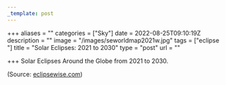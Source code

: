 ```yaml
---
_template: post
---
```





+++
aliases = ""
categories = ["Sky"]
date = 2022-08-25T09:10:19Z
description = ""
image = "/images/seworldmap2021w.jpg"
tags = ["eclipse "]
title = "Solar Eclipses: 2021 to 2030"
type = "post"
url = ""

+++
Solar Eclipses Around the Globe from 2021 to 2030.

(Source: [eclipsewise.com](https://href.li/?http://eclipsewise.com/solar/solar.html "eclipsewise.com"))

